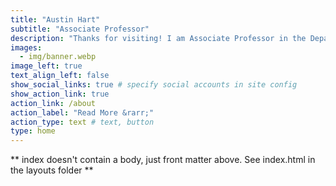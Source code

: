 ```yaml
---
title: "Austin Hart"
subtitle: "Associate Professor"
description: "Thanks for visiting! I am Associate Professor in the Department of Politics, Governance, and Economics at American University. I study democratic accountability and how people form and change attitudes about politics. I teach courses on data analysis and research design."
images:
  - img/banner.webp
image_left: true
text_align_left: false
show_social_links: true # specify social accounts in site config
show_action_link: true
action_link: /about
action_label: "Read More &rarr;"
action_type: text # text, button
type: home
---
```


** index doesn't contain a body, just front matter above.
See index.html in the layouts folder **
